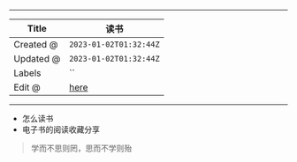 -----

| Title     | 读书                                                 |
| --------- | -------------------------------------------------- |
| Created @ | `2023-01-02T01:32:44Z`                             |
| Updated @ | `2023-01-02T01:32:44Z`                             |
| Labels    | \`\`                                               |
| Edit @    | [here](https://github.com/junxnone/wiki/issues/95) |

-----

  - 怎么读书
  - 电子书的阅读收藏分享

> 学而不思则罔，思而不学则殆
